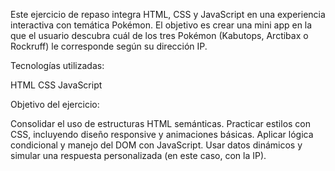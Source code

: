 Este ejercicio de repaso integra HTML, CSS y JavaScript en una experiencia interactiva con temática Pokémon. El objetivo es crear una mini app en la que el usuario descubra cuál de los tres Pokémon (Kabutops, Arctibax o Rockruff) le corresponde según su dirección IP.

Tecnologías utilizadas:

HTML
CSS
JavaScript

Objetivo del ejercicio:

Consolidar el uso de estructuras HTML semánticas.
Practicar estilos con CSS, incluyendo diseño responsive y animaciones básicas.
Aplicar lógica condicional y manejo del DOM con JavaScript.
Usar datos dinámicos y simular una respuesta personalizada (en este caso, con la IP).

